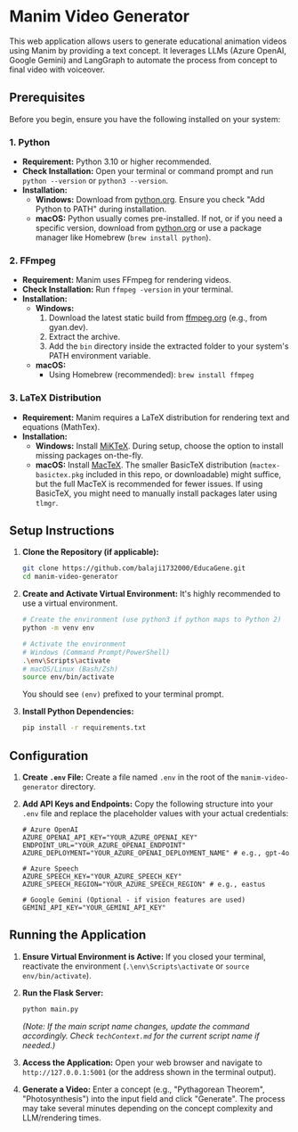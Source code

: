 # Manim Video Generator

This web application allows users to generate educational animation videos using Manim by providing a text concept. It leverages LLMs (Azure OpenAI, Google Gemini) and LangGraph to automate the process from concept to final video with voiceover.

## Prerequisites

Before you begin, ensure you have the following installed on your system:

### 1. Python

- **Requirement:** Python 3.10 or higher recommended.
- **Check Installation:** Open your terminal or command prompt and run `python --version` or `python3 --version`.
- **Installation:**
    - **Windows:** Download from [python.org](https://www.python.org/downloads/windows/). Ensure you check "Add Python to PATH" during installation.
    - **macOS:** Python usually comes pre-installed. If not, or if you need a specific version, download from [python.org](https://www.python.org/downloads/macos/) or use a package manager like Homebrew (`brew install python`).

### 2. FFmpeg

- **Requirement:** Manim uses FFmpeg for rendering videos.
- **Check Installation:** Run `ffmpeg -version` in your terminal.
- **Installation:**
    - **Windows:**
        1. Download the latest static build from [ffmpeg.org](https://ffmpeg.org/download.html#build-windows) (e.g., from gyan.dev).
        2. Extract the archive.
        3. Add the `bin` directory inside the extracted folder to your system's PATH environment variable.
    - **macOS:**
        - Using Homebrew (recommended): `brew install ffmpeg`

### 3. LaTeX Distribution

- **Requirement:** Manim requires a LaTeX distribution for rendering text and equations (MathTex).
- **Installation:**
    - **Windows:** Install [MiKTeX](https://miktex.org/download). During setup, choose the option to install missing packages on-the-fly.
    - **macOS:** Install [MacTeX](https://www.tug.org/mactex/download.html). The smaller BasicTeX distribution (`mactex-basictex.pkg` included in this repo, or downloadable) might suffice, but the full MacTeX is recommended for fewer issues. If using BasicTeX, you might need to manually install packages later using `tlmgr`.

## Setup Instructions

1.  **Clone the Repository (if applicable):**
    ```bash
    git clone https://github.com/balaji1732000/EducaGene.git
    cd manim-video-generator
    ```

2.  **Create and Activate Virtual Environment:**
    It's highly recommended to use a virtual environment.
    ```bash
    # Create the environment (use python3 if python maps to Python 2)
    python -m venv env

    # Activate the environment
    # Windows (Command Prompt/PowerShell)
    .\env\Scripts\activate
    # macOS/Linux (Bash/Zsh)
    source env/bin/activate
    ```
    You should see `(env)` prefixed to your terminal prompt.

3.  **Install Python Dependencies:**
    ```bash
    pip install -r requirements.txt
    ```

## Configuration

1.  **Create `.env` File:**
    Create a file named `.env` in the root of the `manim-video-generator` directory.

2.  **Add API Keys and Endpoints:**
    Copy the following structure into your `.env` file and replace the placeholder values with your actual credentials:

    ```env
    # Azure OpenAI
    AZURE_OPENAI_API_KEY="YOUR_AZURE_OPENAI_KEY"
    ENDPOINT_URL="YOUR_AZURE_OPENAI_ENDPOINT"
    AZURE_DEPLOYMENT="YOUR_AZURE_OPENAI_DEPLOYMENT_NAME" # e.g., gpt-4o

    # Azure Speech
    AZURE_SPEECH_KEY="YOUR_AZURE_SPEECH_KEY"
    AZURE_SPEECH_REGION="YOUR_AZURE_SPEECH_REGION" # e.g., eastus

    # Google Gemini (Optional - if vision features are used)
    GEMINI_API_KEY="YOUR_GEMINI_API_KEY"
    ```

## Running the Application

1.  **Ensure Virtual Environment is Active:** If you closed your terminal, reactivate the environment (`.\env\Scripts\activate` or `source env/bin/activate`).

2.  **Run the Flask Server:**
    ```bash
    python main.py
    ```
    *(Note: If the main script name changes, update the command accordingly. Check `techContext.md` for the current script name if needed.)*

3.  **Access the Application:**
    Open your web browser and navigate to `http://127.0.0.1:5001` (or the address shown in the terminal output).

4.  **Generate a Video:**
    Enter a concept (e.g., "Pythagorean Theorem", "Photosynthesis") into the input field and click "Generate". The process may take several minutes depending on the concept complexity and LLM/rendering times.
